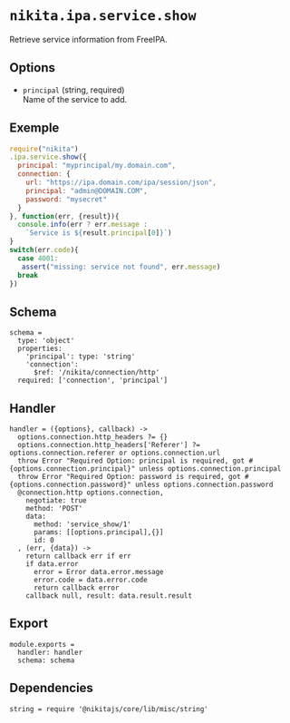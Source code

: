 
# `nikita.ipa.service.show`

Retrieve service information from FreeIPA.

## Options

* `principal` (string, required)   
  Name of the service to add.

## Exemple

```js
require("nikita")
.ipa.service.show({
  principal: "myprincipal/my.domain.com",
  connection: {
    url: "https://ipa.domain.com/ipa/session/json",
    principal: "admin@DOMAIN.COM",
    password: "mysecret"
  }
}, function(err, {result}){
  console.info(err ? err.message :
    `Service is ${result.principal[0]}`)
}
switch(err.code){
  case 4001:
   assert("missing: service not found", err.message)
  break
})
```

## Schema

    schema =
      type: 'object'
      properties:
        'principal': type: 'string'
        'connection':
          $ref: '/nikita/connection/http'
      required: ['connection', 'principal']

## Handler

    handler = ({options}, callback) ->
      options.connection.http_headers ?= {}
      options.connection.http_headers['Referer'] ?= options.connection.referer or options.connection.url
      throw Error "Required Option: principal is required, got #{options.connection.principal}" unless options.connection.principal
      throw Error "Required Option: password is required, got #{options.connection.password}" unless options.connection.password
      @connection.http options.connection,
        negotiate: true
        method: 'POST'
        data:
          method: 'service_show/1'
          params: [[options.principal],{}]
          id: 0
      , (err, {data}) ->
        return callback err if err
        if data.error
          error = Error data.error.message
          error.code = data.error.code
          return callback error
        callback null, result: data.result.result

## Export

    module.exports =
      handler: handler
      schema: schema

## Dependencies

    string = require '@nikitajs/core/lib/misc/string'
